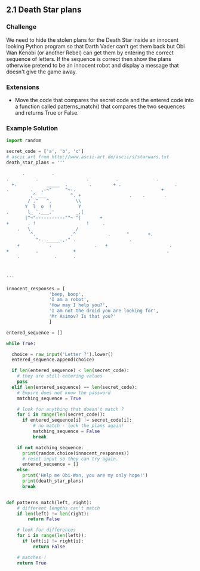 ## 2.1 Death Star plans

### Challenge

We need to hide the stolen plans for the Death Star inside an innocent looking Python program so that
Darth Vader can't get them back but Obi Wan Kenobi (or another Rebel) can get them by entering the correct
sequence of letters. If the sequence is correct then show the plans otherwise pretend to be an
innocent robot and display a message that doesn't give the game away.

### Extensions

* Move the code that compares the secret code and the entered code into a function called
patterns_match() that compares the two sequences and returns True or False.


### Example Solution

```python
import random

secret_code = ['a', 'b', 'c']
# ascii art from http://www.ascii-art.de/ascii/s/starwars.txt
death_star_plans = '''

      .          .
.          .                  .          .              .
  +.           _____  .        .        + .                    .
.        .   ,-~"     "~-.                                +
         ,^ ___         ^. +                  .    .       .
        / .^   ^.         \\
       Y  l  o  !          Y
.       l_ `.___.'        _,[
       |^~"-----------""~ ^|       +
+       . !                   !     .
    .   \                 /
         ^.             .^            .      "       +.
           "-.._____.,-" .                    .
    +           .                .   +                       .
+          .             +                                  .
    .             .      .



'''

innocent_responses = [
                'beep, boop',
                'I am a robot',
                'How may I help you?',
                'I am not the droid you are looking for',
                'Mr Asimov? Is that you?'
                ]

entered_sequence = []

while True:

  choice = raw_input('Letter ?').lower()
  entered_sequence.append(choice)

  if len(entered_sequence) < len(secret_code):
    # they are still entering values
    pass
  elif len(entered_sequence) == len(secret_code):
    # Empire does not know the password
    matching_sequence = True

    # look for anything that doesn't match ?
    for i in range(len(secret_code)):
      if entered_sequence[i] != secret_code[i]:
          # no match - lock the plans again!
          matching_sequence = False
          break

    if not matching_sequence:
      print(random.choice(innocent_responses))
      # reset input so they can try again.
      entered_sequence = []
    else:
      print('Help me Obi-Wan, you are my only hope!')
      print(death_star_plans)
      break

 ```

```python

def patterns_match(left, right):
    # different lengths can't match
    if len(left) != len(right):
        return False

    # look for differences
    for i in range(len(left)):
      if left[i] != right[i]:
          return False

    # matches !
    return True


```
